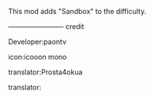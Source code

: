 This mod adds "Sandbox" to the difficulty.

————————
credit


Developer:paontv

icon:icooon mono

translator:Prosta4okua 

translator:
